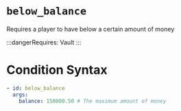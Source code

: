 # `below_balance`

Requires a player to have below a certain amount of money

:::dangerRequires:
Vault
:::

# Condition Syntax
```yaml
- id: below_balance
  args:
    balance: 150000.50 # The maximum amount of money
```
